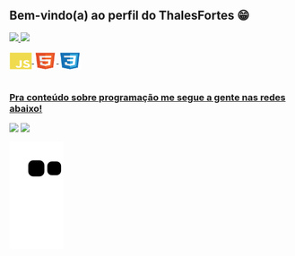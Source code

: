 ## Bem-vindo(a) ao perfil do ThalesFortes 😁

 <div>
  <a href="https://github.com/W0lfh">
  <a href="https://github.com/ThalesForte">
  <img height="180em" src="https://github-readme-stats.vercel.app/api?username=W0lfh&show_icons=true&theme=tokyonight&include_all_commits=true&count_private=true"/>
  <img height="180em" src="https://github-readme-stats.vercel.app/api/top-langs/?username=W0lfh&layout=compact&langs_count=6&theme=tokyonight"/>
</div>
<div style="display: inline_block"><br>
  <img align="center" alt="Js" height="30" width="40" src="https://raw.githubusercontent.com/devicons/devicon/master/icons/javascript/javascript-plain.svg">
  <img align="center" alt="HTML" height="30" width="40" src="https://raw.githubusercontent.com/devicons/devicon/master/icons/html5/html5-original.svg">
  <img align="center" alt="CSS" height="30" width="40" src="https://raw.githubusercontent.com/devicons/devicon/master/icons/css3/css3-original.svg">
</div>
 
 <br>
 
  ### Pra conteúdo sobre programação me segue a gente nas redes abaixo!
 
<div> 
  <a href = "mailto:thales_pro@outlook.com"><img src="https://img.shields.io/badge/-Gmail-%23333?style=for-the-badge&logo=gmail&logoColor=white" target="_blank"></a>
  <a href="https://www.linkedin.com/in/thales-fortes-512879164?lipi=urn%3Ali%3Apage%3Ad_flagship3_profile_view_base_contact_details%3BcFugDi7GRT%2BsGQdrK1k7XA%3D%3D target="_blank"><img src="https://img.shields.io/badge/-LinkedIn-%230077B5?style=for-the-badge&logo=linkedin&logoColor=white" target="_blank"></a> 
 
  ![Snake animation](https://github.com/W0lfh/W0lfh/blob/output/github-contribution-grid-snake.svg)

</div>
